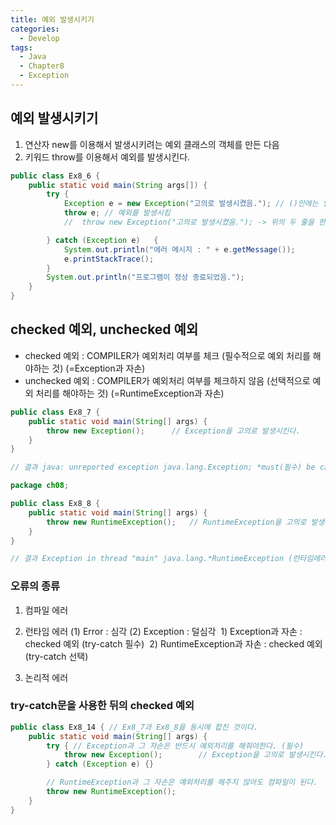 ```yaml
---
title: 예외 발생시키기
categories:
  - Develop
tags:
  - Java
  - Chapter8
  - Exception
---
```

## 예외 발생시키기

1. 연산자 new를 이용해서 발생시키려는 예외 클래스의 객체를 만든 다음
2. 키워드 throw를 이용해서 예외를 발생시킨다.

```java
public class Ex8_6 {
    public static void main(String args[]) {
        try {
            Exception e = new Exception("고의로 발생시켰음."); // ()안에는 임의의 메세지를 쓴 것
            throw e; // 예외를 발생시킴
            //  throw new Exception("고의로 발생시켰음."); -> 위의 두 줄을 한 줄로 바꾼 것

        } catch (Exception e)	{
            System.out.println("에러 메시지 : " + e.getMessage());
            e.printStackTrace();
        }
        System.out.println("프로그램이 정상 종료되었음.");
    }
}
```

## checked 예외, unchecked 예외

- checked 예외 : COMPILER가 예외처리 여부를 체크 (필수적으로 예외 처리를 해야하는 것) (=Exception과 자손)
- unchecked 예외 : COMPILER가 예외처리 여부를 체크하지 않음 (선택적으로 예외 처리를 해야하는 것) (=RuntimeException과 자손)

```java
public class Ex8_7 {
    public static void main(String[] args) {
        throw new Exception();		// Exception을 고의로 발생시킨다.
    }
}

// 결과 java: unreported exception java.lang.Exception; *must(필수) be caught or declared to be thrown
```

```java
package ch08;

public class Ex8_8 {
    public static void main(String[] args) {
        throw new RuntimeException();	// RuntimeException을 고의로 발생시킨다.
    }
}

// 결과 Exception in thread "main" java.lang.*RuntimeException (런타임에러로 비정상종료 - 컴파일은 OK된 상황)
```

### 오류의 종류

1. 컴파일 에러

2. 런타임 에러
   (1) Error : 심각
   (2) Exception : 덜심각
   ​     1) Exception과 자손 : checked 예외 (try-catch 필수)
   ​     2) RuntimeException과 자손 : checked 예외 (try-catch 선택)
3. 논리적 에러

### try-catch문을 사용한 뒤의 checked 예외

```java
public class Ex8_14 { // Ex8_7과 Ex8_8을 동시에 합친 것이다.
    public static void main(String[] args) {
        try { // Exception과 그 자손은 반드시 예외처리를 해줘야한다. (필수)
            throw new Exception();        // Exception을 고의로 발생시킨다.
        } catch (Exception e) {}

        // RuntimeException과 그 자손은 예외처리를 해주지 않아도 컴파일이 된다.
        throw new RuntimeException();
    }
}
```

